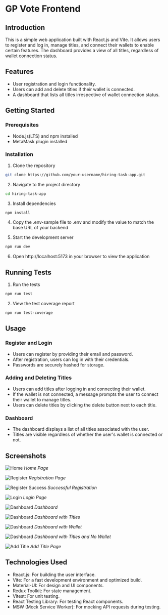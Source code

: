# GP Vote Frontend

## Introduction
This is a simple web application built with React.js and Vite. It allows users to register and log in, manage titles, and connect their wallets to enable certain features. The dashboard provides a view of all titles, regardless of wallet connection status.

## Features
- User registration and login functionality.
- Users can add and delete titles if their wallet is connected.
- A dashboard that lists all titles irrespective of wallet connection status.

## Getting Started

### Prerequisites

- Node.js(LTS) and npm installed
- MetaMask plugin installed

### Installation

1. Clone the repository
```bash
git clone https://github.com/your-username/hiring-task-app.git
```

2. Navigate to the project directory
```bash
cd hiring-task-app
```

3. Install dependencies
```bash
npm install
```

4. Copy the .env-sample file to .env and modify the value to match the base URL of your backend

5. Start the development server
```bash
npm run dev
```

6. Open http://localhost:5173 in your browser to view the application

## Running Tests

1. Run the tests
```bash
npm run test
```

2. View the test coverage report
```bash
npm run test-coverage
```

## Usage

### Register and Login
- Users can register by providing their email and password.
- After registration, users can log in with their credentials.
- Passwords are securely hashed for storage.

### Adding and Deleting Titles
- Users can add titles after logging in and connecting their wallet.
- If the wallet is not connected, a message prompts the user to connect their wallet to manage titles.
- Users can delete titles by clicking the delete button next to each title.

### Dashboard
- The dashboard displays a list of all titles associated with the user.
- Titles are visible regardless of whether the user's wallet is connected or not.

## Screenshots
![Home](./screenshots/home.png)
*Home Page*

![Register](./screenshots/register.png)
*Registration Page*

![Register Success](./screenshots/register-success.png)
*Successful Registration*

![Login](./screenshots/login.png)
*Login Page*

![Dashboard](./screenshots/dashboard.png)
*Dashboard*

![Dashboard](./screenshots/dashboard-with-titles.png)
*Dashboard with Titles*

![Dashboard](./screenshots/dashboard-with-wallet.png)
*Dashboard with Wallet*

![Dashboard](./screenshots/dashboard-with-titles-no-wallet.png)
*Dashboard with Titles and No Wallet*

![Add Title](./screenshots/add-title.png)
*Add Title Page*

## Technologies Used
- React.js: For building the user interface.
- Vite: For a fast development environment and optimized build.
- Material-UI: For design and UI components.
- Redux Toolkit: For state management.
- Vitest: For unit testing.
- React Testing Library: For testing React components.
- MSW (Mock Service Worker): For mocking API requests during testing.